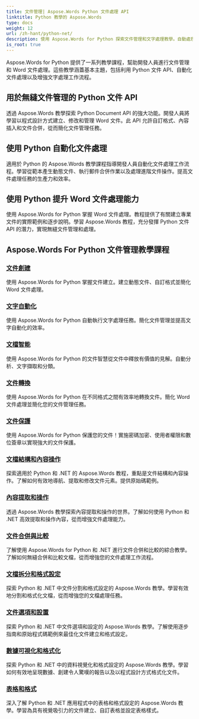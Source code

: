 ```yaml
---
title: 文件管理| Aspose.Words Python 文件處理 API
linktitle: Python 教學的 Aspose.Words
type: docs
weight: 12
url: /zh-hant/python-net/
description: 使用 Aspose.Words for Python 探索文件管理和文字處理教學。自動處理文件、自訂格式並建立動態文件。
is_root: true
---
```

Aspose.Words for Python 提供了一系列教學課程，幫助開發人員進行文件管理和 Word 文件處理。這些教學涵蓋基本主題，包括利用 Python 文件 API、自動化文件處理以及增強文字處理工作流程。

## 用於無縫文件管理的 Python 文件 API

透過 Aspose.Words 教學探索 Python Document API 的強大功能。開發人員將學習以程式設計方式建立、修改和管理 Word 文件。此 API 允許自訂格式、內容插入和文件合併，從而簡化文件管理任務。

## 使用 Python 自動化文件處理

適用於 Python 的 Aspose.Words 教學課程指導開發人員自動化文件處理工作流程。學習從範本產生動態文件、執行郵件合併作業以及處理進階文件操作。提高文件處理任務的生產力和效率。

## 使用 Python 提升 Word 文件處理能力

使用 Aspose.Words for Python 掌握 Word 文件處理。教程提供了有關建立專業文件的實際範例和逐步說明。學習 Aspose.Words 教程，充分發揮 Python 文件 API 的潛力，實現無縫文件管理和處理。

## Aspose.Words For Python 文件管理教學課程
### [文件創建](./document-creation/)
使用 Aspose.Words for Python 掌握文件建立。建立動態文件、自訂格式並簡化 Word 文件處理。
### [文字自動化](./word-automation/)
使用 Aspose.Words for Python 自動執行文字處理任務。簡化文件管理並提高文字自動化的效率。
### [文檔智能](./document-intelligence/)
使用 Aspose.Words for Python 的文件智慧從文件中釋放有價值的見解。自動分析、文字擷取和分類。
### [文件轉換](./document-conversion/)
使用 Aspose.Words for Python 在不同格式之間有效率地轉換文件。簡化 Word 文件處理並簡化您的文件管理任務。 
### [文件保護](./document-protection/)
使用 Aspose.Words for Python 保護您的文件！實施密碼加密、使用者權限和數位簽章以實現強大的文件保護。
### [文檔結構和內容操作](./document-structure-and-content-manipulation/)
探索適用於 Python 和 .NET 的 Aspose.Words 教程，重點是文件結構和內容操作。了解如何有效地導航、提取和修改文件元素。提供原始碼範例。
### [內容提取和操作](./content-extraction-and-manipulation/)
透過 Aspose.Words 教學探索內容提取和操作的世界。了解如何使用 Python 和 .NET 高效提取和操作內容，從而增強文件處理能力。
### [文件合併與比較](./document-combining-and-comparison/)
了解使用 Aspose.Words for Python 和 .NET 進行文件合併和比較的綜合教學。了解如何無縫合併和比較文檔，從而增強您的文件處理工作流程。
### [文檔拆分和格式設定](./document-splitting-and-formatting/)
探索 Python 和 .NET 中文件分割和格式設定的 Aspose.Words 教學。學習有效地分割和格式化文檔，從而增強您的文檔處理任務。 
### [文件選項和設置](./document-options-and-settings/)
探索 Python 和 .NET 中文件選項和設定的 Aspose.Words 教學。了解使用逐步指南和原始程式碼範例來最佳化文件建立和格式設定。
### [數據可視化和格式化](./data-visualization-and-formatting/)
探索 Python 和 .NET 中的資料視覺化和格式設定的 Aspose.Words 教學。學習如何有效地呈現數據、創建令人驚嘆的報告以及以程式設計方式格式化文件。
### [表格和格式](./tables-and-formatting/)
深入了解 Python 和 .NET 應用程式中的表格和格式設定的 Aspose.Words 教學。學習為具有視覺吸引力的文件建立、自訂表格並設定表格樣式。 